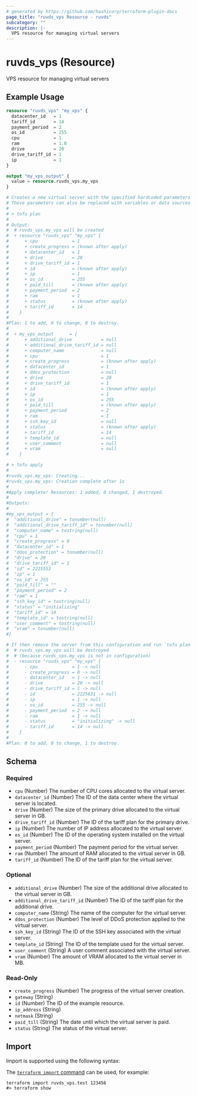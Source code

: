 ```yaml
---
# generated by https://github.com/hashicorp/terraform-plugin-docs
page_title: "ruvds_vps Resource - ruvds"
subcategory: ""
description: |-
  VPS resource for managing virtual servers
---
```


# ruvds_vps (Resource)

VPS resource for managing virtual servers

## Example Usage

```terraform
resource "ruvds_vps" "my_vps" {
  datacenter_id   = 1
  tariff_id       = 14
  payment_period  = 2
  os_id           = 255
  cpu             = 1
  ram             = 1.0
  drive           = 20
  drive_tariff_id = 1
  ip              = 1
}

output "my_vps_output" {
  value = resource.ruvds_vps.my_vps
}

# Creates a new virtual server with the specified hardcoded parameters (mandatory).
# These parameters can also be replaced with variables or data sources as needed. 
#
# > tofu plan
#
# Output:
#  # ruvds_vps.my_vps will be created
#  + resource "ruvds_vps" "my_vps" {
#      + cpu             = 1
#      + create_progress = (known after apply)
#      + datacenter_id   = 1
#      + drive           = 20
#      + drive_tariff_id = 1
#      + id              = (known after apply)
#      + ip              = 1
#      + os_id           = 255
#      + paid_till       = (known after apply)
#      + payment_period  = 2
#      + ram             = 1
#      + status          = (known after apply)
#      + tariff_id       = 14
#    }
#
#Plan: 1 to add, 0 to change, 0 to destroy.
#
#  + my_vps_output      = {
#      + additional_drive           = null
#      + additional_drive_tariff_id = null
#      + computer_name              = null
#      + cpu                        = 1
#      + create_progress            = (known after apply)
#      + datacenter_id              = 1
#      + ddos_protection            = null
#      + drive                      = 20
#      + drive_tariff_id            = 1
#      + id                         = (known after apply)
#      + ip                         = 1
#      + os_id                      = 255
#      + paid_till                  = (known after apply)
#      + payment_period             = 2
#      + ram                        = 1
#      + ssh_key_id                 = null
#      + status                     = (known after apply)
#      + tariff_id                  = 14
#      + template_id                = null
#      + user_comment               = null
#      + vram                       = null
#    }

# > tofu apply
#
#ruvds_vps.my_vps: Creating...
#ruvds_vps.my_vps: Creation complete after 1s
#
#Apply complete! Resources: 1 added, 0 changed, 1 destroyed.
#
#Outputs:
#
#my_vps_output = {
#  "additional_drive" = tonumber(null)
#  "additional_drive_tariff_id" = tonumber(null)
#  "computer_name" = tostring(null)
#  "cpu" = 1
#  "create_progress" = 0
#  "datacenter_id" = 1
#  "ddos_protection" = tonumber(null)
#  "drive" = 20
#  "drive_tariff_id" = 1
#  "id" = 2225553
#  "ip" = 1
#  "os_id" = 255
#  "paid_till" = ""
#  "payment_period" = 2
#  "ram" = 1
#  "ssh_key_id" = tostring(null)
#  "status" = "initializing"
#  "tariff_id" = 14
#  "template_id" = tostring(null)
#  "user_comment" = tostring(null)
#  "vram" = tonumber(null)
#}

# If then remove the server from this configuration and run `tofu plan` again, you will see that the server will be marked for destruction:
#  # ruvds_vps.my_vps will be destroyed
#  # (because ruvds_vps.my_vps is not in configuration)
#  - resource "ruvds_vps" "my_vps" {
#      - cpu             = 1 -> null
#      - create_progress = 0 -> null
#      - datacenter_id   = 1 -> null
#      - drive           = 20 -> null
#      - drive_tariff_id = 1 -> null
#      - id              = 2225631 -> null
#      - ip              = 1 -> null
#      - os_id           = 255 -> null
#      - payment_period  = 2 -> null
#      - ram             = 1 -> null
#      - status          = "initializing" -> null
#      - tariff_id       = 14 -> null
#    }
#
#Plan: 0 to add, 0 to change, 1 to destroy.
```

<!-- schema generated by tfplugindocs -->
## Schema

### Required

- `cpu` (Number) The number of CPU cores allocated to the virtual server.
- `datacenter_id` (Number) The ID of the data center where the virtual server is located.
- `drive` (Number) The size of the primary drive allocated to the virtual server in GB.
- `drive_tariff_id` (Number) The ID of the tariff plan for the primary drive.
- `ip` (Number) The number of IP address allocated to the virtual server.
- `os_id` (Number) The ID of the operating system installed on the virtual server.
- `payment_period` (Number) The payment period for the virtual server.
- `ram` (Number) The amount of RAM allocated to the virtual server in GB.
- `tariff_id` (Number) The ID of the tariff plan for the virtual server.

### Optional

- `additional_drive` (Number) The size of the additional drive allocated to the virtual server in GB.
- `additional_drive_tariff_id` (Number) The ID of the tariff plan for the additional drive.
- `computer_name` (String) The name of the computer for the virtual server.
- `ddos_protection` (Number) The level of DDoS protection applied to the virtual server.
- `ssh_key_id` (String) The ID of the SSH key associated with the virtual server.
- `template_id` (String) The ID of the template used for the virtual server.
- `user_comment` (String) A user comment associated with the virtual server.
- `vram` (Number) The amount of VRAM allocated to the virtual server in MB.

### Read-Only

- `create_progress` (Number) The progress of the virtual server creation.
- `gateway` (String)
- `id` (Number) The ID of the example resource.
- `ip_address` (String)
- `netmask` (String)
- `paid_till` (String) The date until which the virtual server is paid.
- `status` (String) The status of the virtual server.

## Import

Import is supported using the following syntax:

The [`terraform import` command](https://developer.hashicorp.com/terraform/cli/commands/import) can be used, for example:

```shell
terraform import ruvds_vps.test 123456
#> terraform show
```
